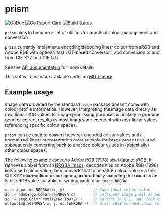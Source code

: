 # prism

[![GoDoc](https://godoc.org/github.com/mandykoh/prism?status.svg)](https://godoc.org/github.com/mandykoh/prism)
[![Go Report Card](https://goreportcard.com/badge/github.com/mandykoh/prism)](https://goreportcard.com/report/github.com/mandykoh/prism)
[![Build Status](https://travis-ci.org/mandykoh/prism.svg?branch=main)](https://travis-ci.org/mandykoh/prism)

`prism` aims to become a set of utilities for practical colour management and conversion.

`prism` currently implements encoding/decoding linear colour from sRGB and Adobe RGB with optional fast LUT-based conversion, and conversion to and from CIE XYZ and CIE Lab.

See the [API documentation](https://godoc.org/github.com/mandykoh/prism) for more details.

This software is made available under an [MIT license](LICENSE).


## Example usage

Image data provided by the standard [`image`](https://golang.org/pkg/image/) package doesn’t come with colour profile information. However, interpreting the image data directly as raw, linear RGB values for image processing purposes is unlikely to produce good or correct results as most images are encoded with non-linear values referencing specific colour spaces.

`prism` can be used to convert between encoded colour values and a normalised, linear representation more suitable for image processing, and subsequently converting back to encoded colour values in (potentially) other colour spaces.

The following example converts Adobe RGB (1998) pixel data to sRGB. It retrieves a pixel from an [NRGBA image](https://golang.org/pkg/image/#NRGBA), decodes it as an Adobe RGB (1998) linearised colour value, then converts that to an sRGB colour value via the CIE XYZ intermediate colour space, before finally encoding the result as an 8-bit sRGB value suitable for writing back to an `image.NRGBA`:

```go
c := inputImg.NRGBAAt(x, y)             // Take input colour value
ac := adobergb.ColorFromNRGBA(c)        // Interpret image pixel as Adobe RGB and convert to linear representation
sc := srgb.ColorFromXYZ(ac.ToXYZ())     // Convert to XYZ, then from XYZ to sRGB linear representation
outputImg.SetNRGBA(x, y, sc.ToNRGBA())  // Write sRGB-encoded value to output image
``` 
